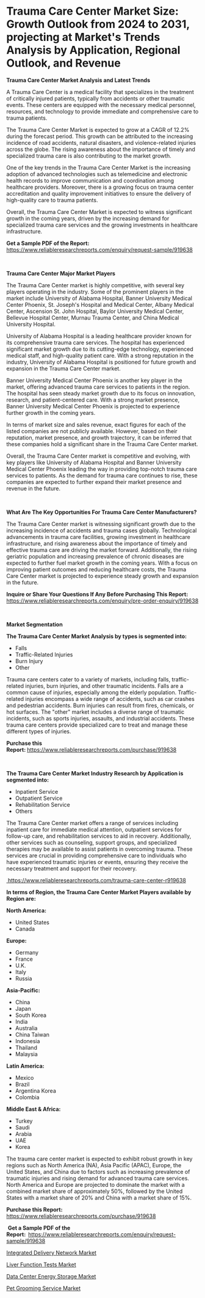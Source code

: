 <p><h1>Trauma Care Center Market Size: Growth Outlook from 2024 to 2031, projecting at Market's Trends Analysis by Application, Regional Outlook, and Revenue</h1></p><p><strong>Trauma Care Center Market Analysis and Latest Trends</strong></p>
<p><p>A Trauma Care Center is a medical facility that specializes in the treatment of critically injured patients, typically from accidents or other traumatic events. These centers are equipped with the necessary medical personnel, resources, and technology to provide immediate and comprehensive care to trauma patients.</p><p>The Trauma Care Center Market is expected to grow at a CAGR of 12.2% during the forecast period. This growth can be attributed to the increasing incidence of road accidents, natural disasters, and violence-related injuries across the globe. The rising awareness about the importance of timely and specialized trauma care is also contributing to the market growth.</p><p>One of the key trends in the Trauma Care Center Market is the increasing adoption of advanced technologies such as telemedicine and electronic health records to improve communication and coordination among healthcare providers. Moreover, there is a growing focus on trauma center accreditation and quality improvement initiatives to ensure the delivery of high-quality care to trauma patients.</p><p>Overall, the Trauma Care Center Market is expected to witness significant growth in the coming years, driven by the increasing demand for specialized trauma care services and the growing investments in healthcare infrastructure.</p></p>
<p><strong>Get a Sample PDF of the Report:&nbsp;</strong> <a href="https://www.reliableresearchreports.com/enquiry/request-sample/919638">https://www.reliableresearchreports.com/enquiry/request-sample/919638</a></p>
<p>&nbsp;</p>
<p><strong>Trauma Care Center Major Market Players</strong></p>
<p><p>The Trauma Care Center market is highly competitive, with several key players operating in the industry. Some of the prominent players in the market include University of Alabama Hospital, Banner University Medical Center Phoenix, St. Joseph's Hospital and Medical Center, Albany Medical Center, Ascension St. John Hospital, Baylor University Medical Center, Bellevue Hospital Center, Murnau Trauma Center, and China Medical University Hospital.</p><p>University of Alabama Hospital is a leading healthcare provider known for its comprehensive trauma care services. The hospital has experienced significant market growth due to its cutting-edge technology, experienced medical staff, and high-quality patient care. With a strong reputation in the industry, University of Alabama Hospital is positioned for future growth and expansion in the Trauma Care Center market.</p><p>Banner University Medical Center Phoenix is another key player in the market, offering advanced trauma care services to patients in the region. The hospital has seen steady market growth due to its focus on innovation, research, and patient-centered care. With a strong market presence, Banner University Medical Center Phoenix is projected to experience further growth in the coming years.</p><p>In terms of market size and sales revenue, exact figures for each of the listed companies are not publicly available. However, based on their reputation, market presence, and growth trajectory, it can be inferred that these companies hold a significant share in the Trauma Care Center market.</p><p>Overall, the Trauma Care Center market is competitive and evolving, with key players like University of Alabama Hospital and Banner University Medical Center Phoenix leading the way in providing top-notch trauma care services to patients. As the demand for trauma care continues to rise, these companies are expected to further expand their market presence and revenue in the future.</p></p>
<p>&nbsp;</p>
<p><strong>What Are The Key Opportunities For Trauma Care Center Manufacturers?</strong></p>
<p><p>The Trauma Care Center market is witnessing significant growth due to the increasing incidence of accidents and trauma cases globally. Technological advancements in trauma care facilities, growing investment in healthcare infrastructure, and rising awareness about the importance of timely and effective trauma care are driving the market forward. Additionally, the rising geriatric population and increasing prevalence of chronic diseases are expected to further fuel market growth in the coming years. With a focus on improving patient outcomes and reducing healthcare costs, the Trauma Care Center market is projected to experience steady growth and expansion in the future.</p></p>
<p><strong>Inquire or Share Your Questions If Any Before Purchasing This Report:</strong> <a href="https://www.reliableresearchreports.com/enquiry/pre-order-enquiry/919638">https://www.reliableresearchreports.com/enquiry/pre-order-enquiry/919638</a></p>
<p>&nbsp;</p>
<p><strong>Market Segmentation</strong></p>
<p><strong>The Trauma Care Center Market Analysis by types is segmented into:</strong></p>
<p><ul><li>Falls</li><li>Traffic-Related Injuries</li><li>Burn Injury</li><li>Other</li></ul></p>
<p><p>Trauma care centers cater to a variety of markets, including falls, traffic-related injuries, burn injuries, and other traumatic incidents. Falls are a common cause of injuries, especially among the elderly population. Traffic-related injuries encompass a wide range of accidents, such as car crashes and pedestrian accidents. Burn injuries can result from fires, chemicals, or hot surfaces. The "other" market includes a diverse range of traumatic incidents, such as sports injuries, assaults, and industrial accidents. These trauma care centers provide specialized care to treat and manage these different types of injuries.</p></p>
<p><strong>Purchase this Report:&nbsp;</strong><a href="https://www.reliableresearchreports.com/purchase/919638">https://www.reliableresearchreports.com/purchase/919638</a></p>
<p>&nbsp;</p>
<p><strong>The Trauma Care Center Market Industry Research by Application is segmented into:</strong></p>
<p><ul><li>Inpatient Service</li><li>Outpatient Service</li><li>Rehabilitation Service</li><li>Others</li></ul></p>
<p><p>The Trauma Care Center market offers a range of services including inpatient care for immediate medical attention, outpatient services for follow-up care, and rehabilitation services to aid in recovery. Additionally, other services such as counseling, support groups, and specialized therapies may be available to assist patients in overcoming trauma. These services are crucial in providing comprehensive care to individuals who have experienced traumatic injuries or events, ensuring they receive the necessary treatment and support for their recovery.</p></p>
<p><a href="https://www.reliableresearchreports.com/trauma-care-center-r919638">&nbsp;https://www.reliableresearchreports.com/trauma-care-center-r919638</a></p>
<p><strong>In terms of Region, the Trauma Care Center Market Players available by Region are:</strong></p>
<p>
    <p> <strong> North America: </strong>
        <ul>
            <li>United States</li>
            <li>Canada</li>
        </ul>
        </p> 
    <p> <strong> Europe: </strong>
        <ul>
            <li>Germany</li>
            <li>France</li>
            <li>U.K.</li>
            <li>Italy</li>
            <li>Russia</li>
        </ul>
        </p> 
    <p> <strong> Asia-Pacific: </strong>
        <ul>
            <li>China</li>
            <li>Japan</li>
            <li>South Korea</li>
            <li>India</li>
            <li>Australia</li>
            <li>China Taiwan</li>
            <li>Indonesia</li>
            <li>Thailand</li>
            <li>Malaysia</li>
        </ul>
        </p> 
    <p> <strong> Latin America: </strong>
        <ul>
            <li>Mexico</li>
            <li>Brazil</li>
            <li>Argentina Korea</li>
            <li>Colombia</li>
        </ul>
        </p> 
    <p> <strong> Middle East & Africa: </strong>
        <ul>
            <li>Turkey</li>
            <li>Saudi</li>
            <li>Arabia</li>
            <li>UAE</li>
            <li>Korea</li>
        </ul>
    </p>
    </p>
<p><p>The trauma care center market is expected to exhibit robust growth in key regions such as North America (NA), Asia Pacific (APAC), Europe, the United States, and China due to factors such as increasing prevalence of traumatic injuries and rising demand for advanced trauma care services. North America and Europe are projected to dominate the market with a combined market share of approximately 50%, followed by the United States with a market share of 20% and China with a market share of 15%.</p></p>
<p><strong>Purchase this Report: </strong><a href="https://www.reliableresearchreports.com/purchase/919638">https://www.reliableresearchreports.com/purchase/919638</a></p>
<p>&nbsp;<strong>Get a Sample PDF of the Report:&nbsp;&nbsp;</strong><a href="https://www.reliableresearchreports.com/enquiry/request-sample/919638">https://www.reliableresearchreports.com/enquiry/request-sample/919638</a></p>
<p><strong></strong></p>
<p><p><a href="https://github.com/cobainhalbaru1/Market-Research-Report-List-1/blob/main/integrated-delivery-network-market.md">Integrated Delivery Network Market</a></p><p><a href="https://github.com/adriannay56456/Market-Research-Report-List-1/blob/main/liver-function-tests-market.md">Liver Function Tests Market</a></p><p><a href="https://github.com/carolinehamilton5656/Market-Research-Report-List-1/blob/main/data-center-energy-storage-market.md">Data Center Energy Storage Market</a></p><p><a href="https://github.com/edaunhshhs/Market-Research-Report-List-1/blob/main/pet-grooming-service-market.md">Pet Grooming Service Market</a></p></p>